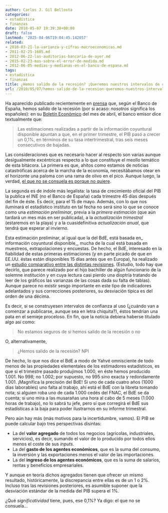 ```yaml
---
author: Carlos J. Gil Bellosta
categories:
- estadística
- finanzas
date: 2010-05-07 19:39:38+00:00
draft: false
lastmod: '2025-04-06T19:04:45.142057'
related:
- 2010-03-21-la-varianza-y-cifras-macroeconomicas.md
- 2011-02-25-1605.md
- 2012-06-22-las-auditorias-bancaria-de-ayer.md
- 2015-02-23-mas-sobre-el-error-de-medida.md
- 2012-06-05-medias-y-medianas-en-el-banco-de-espana.md
tags:
- estadística
- finanzas
title: ¿Hemos salido de la recesión? ¡Queremos nuestros intervalos de confianza!
url: /2010/05/07/hemos-salido-de-la-recesion-queremos-nuestros-intervalos-de-confianza/
---
```


Ha aparecido publicado recientemente en [prensa](http://www.elpais.com/articulo/economia/Espana/lograr/dejar/recesion/trimestres/despues/elpepueco/20100507elpepueco_4/Tes) que, según el Banco de España, hemos salido de la recesión (por si acaso: _nosotros_ significa los españoles): en su [Boletín Económico](http://www.bde.es/webbde/SES/Secciones/Publicaciones/InformesBoletinesRevistas/BoletinEconomico/10/Abr/Fich/be1004.pdf) del mes de abril, el banco emisor dice textualmente que:

>Las estimaciones realizadas a partir de la información coyuntural disponible apuntan a que, en el primer trimestre, el PIB pasó a crecer un 0,1%, en términos de su tasa intertrimestral, tras seis meses consecutivos de bajadas.


Las consideraciones que es necesario hacer al respecto son varias aunque desigualmente excéntricas respecto a lo que constituye el meollo temático de esta bitácora. La primera es que, ahítos como estamos de noticias catastróficas acerca de la marcha de la economía, necesitábamos otear en el horizonte una paloma con una rama de olivo en el pico. Aunque luego, la verdad, [el que no se consuela es porque no quiere](http://www.elmundotoday.com/2009/10/se-acerca-el-viernes/).

La segunda es de índole más legalista: la tasa de crecimiento oficial del PIB la publica el INE (no el Banco de España) cada trimestre 45 días después del fin de éste. Es decir, para el 15 de mayo. Además, con lo que nos iluminará el estadístico instituto en tal fecha no será sino lo que se conoce como una _estimación preliminar_, previa a la _primera estimación_ (que aún tardará un mes más en ser publicada), a la _actualización trimestral_ (estaremos en la playa) y a la cuasidefinitiva _actualización anual_, que tendrá que esperar al invierno.

Esta estimación preliminar, al igual que la del BdE, está basada en_ información coyuntural disponible_, mucha de la cual está basada en muestreos, extrapolaciones y encuestas. De hecho, el BdE, interesado en la fiabilidad de estas primeras estimaciones (y en parte picado de que en EE.UU. éstas están disponibles 15 días antes que en Europa), ha realizado un [estudio comparativo entre las distintas revisiones](http://www.bde.es/webbde/SES/Secciones/Publicaciones/PublicacionesBCE/BoletinMensualBCE/09/Fic/bm0904-4.pdf). (Estudio, todo hay que decirlo, que parece realizado por el hijo bachiller de algún funcionario de la solemne institución y en cuya lectura casi pierdo una dioptría tratando de leer de los gráficos las varianzas de las cosas dada su falta de tablas). Aunque parece no existir sesgo importante en este tipo de indicadores adelantados y sus correcciones posteriores, su desviación típica es del orden de una décima.

Es decir, si se construyesen intervalos de confianza al uso (¿cuándo van a comenzar a publicarse, aunque sea en letra chiquita?), éstos tendrían una pata en el semieje proceloso. En fin, que la noticia debiera haberse titulado algo así como:

>No estamos seguros de si hemos salido de la recesión o no

O, alternativamente,

>¿Hemos salido de la recesión? NPI

De hecho, lo que nos dice el BdE a modo de Yahvé omnisciente de todo menos de las propiedades elementales de los estimadores estadísticos, es que si el trimestre pasado produjimos 1.000, en éste hemos producido 1.001. No 998; no 1.002; por supuesto, no 995 sino exacta y redondamente 1.001. ¡Magnífica la precisión del BdE! Si uno de cada cuatro años (1000 días laborables) uno falta al trabajo, ahí está el BdE con la libreta tomando nota; si alguien roba uno de cada 1.000 cedés del FNAC, el BdE se da cuenta; si uno mira a las musarañas una hora al cabo de 5 meses (1.000 horas de trabajo), no lo sabrá tu jefe, pero sí que corregirá el BdE sus estadísticas a la baja para poder ilustrarnos en su informe trimestral.

Pero aún hay más (más motivos para la incertidumbre, vamos). El PIB se puede calcular bajo tres perspectivas disintas:


* La del **valor agregado** de todos los negocios (agrícolas, industriales, servicios), es decir, sumando el valor de lo producido por todos ellos menos el coste de sus _inputs_.
* La del **gasto de los agentes económicos**, que es la suma del consumo, la inversión y las exportaciones menos el valor de las importaciones.
* La del **ingreso de los agentes económicos**, que es la suma de salarios, rentas y beneficios empresariales.

Y aunque en teoría dichos agregados tienen que ofrecer un mismo resultado, históricamente, la discrepancia entre ellas es de un 1 o 2%. Incluso tras las revisiones posteriores, es asumible suponer que la desviación estándar de la medida del PIB supera el 1%.

¿Qué _significatividad_ tiene, pues, ese 0,1%? Ya digo: el que no se consuela...